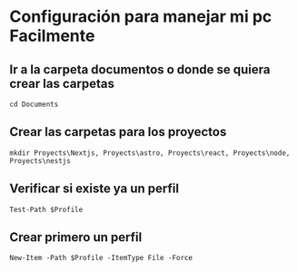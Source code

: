 # Configuración para manejar mi pc Facilmente

## Ir a la carpeta documentos o donde se quiera crear las carpetas

`cd Documents `

## Crear las carpetas para los proyectos
`mkdir Proyects\Nextjs, Proyects\astro, Proyects\react, Proyects\node, Proyects\nestjs`

## Verificar si existe ya un perfil

`Test-Path $Profile`

## Crear primero un perfil

`New-Item -Path $Profile -ItemType File -Force`
